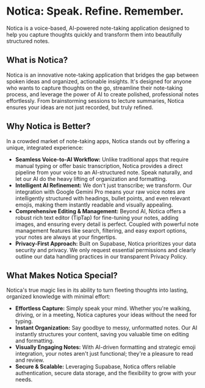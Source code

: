 # Notica: Speak. Refine. Remember.

Notica is a voice-based, AI-powered note-taking application designed to help you capture thoughts quickly and transform them into beautifully structured notes.

## What is Notica?

Notica is an innovative note-taking application that bridges the gap between spoken ideas and organized, actionable insights. It's designed for anyone who wants to capture thoughts on the go, streamline their note-taking process, and leverage the power of AI to create polished, professional notes effortlessly. From brainstorming sessions to lecture summaries, Notica ensures your ideas are not just recorded, but truly refined.

## Why Notica is Better?

In a crowded market of note-taking apps, Notica stands out by offering a unique, integrated experience:

*   **Seamless Voice-to-AI Workflow:** Unlike traditional apps that require manual typing or offer basic transcription, Notica provides a direct pipeline from your voice to an AI-structured note. Speak naturally, and let our AI do the heavy lifting of organization and formatting.
*   **Intelligent AI Refinement:** We don't just transcribe; we transform. Our integration with Google Gemini Pro means your raw voice notes are intelligently structured with headings, bullet points, and even relevant emojis, making them instantly readable and visually appealing.
*   **Comprehensive Editing & Management:** Beyond AI, Notica offers a robust rich text editor (TipTap) for fine-tuning your notes, adding images, and ensuring every detail is perfect. Coupled with powerful note management features like search, filtering, and easy export options, your notes are always at your fingertips.
*   **Privacy-First Approach:** Built on Supabase, Notica prioritizes your data security and privacy. We only request essential permissions and clearly outline our data handling practices in our transparent Privacy Policy.

## What Makes Notica Special?

Notica's true magic lies in its ability to turn fleeting thoughts into lasting, organized knowledge with minimal effort:

*   **Effortless Capture:** Simply speak your mind. Whether you're walking, driving, or in a meeting, Notica captures your ideas without the need for typing.
*   **Instant Organization:** Say goodbye to messy, unformatted notes. Our AI instantly structures your content, saving you valuable time on editing and formatting.
*   **Visually Engaging Notes:** With AI-driven formatting and strategic emoji integration, your notes aren't just functional; they're a pleasure to read and review.
*   **Secure & Scalable:** Leveraging Supabase, Notica offers reliable authentication, secure data storage, and the flexibility to grow with your needs.